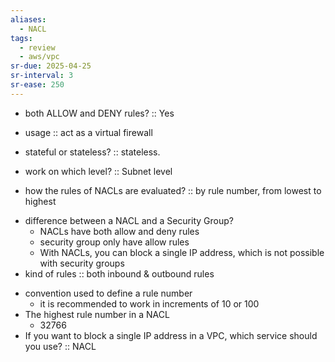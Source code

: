```yaml
---
aliases:
  - NACL
tags:
  - review
  - aws/vpc
sr-due: 2025-04-25
sr-interval: 3
sr-ease: 250
---
```

- both ALLOW and DENY rules? :: Yes
<!--SR:!2025-04-23,3,250-->
- usage :: act as a virtual firewall
<!--SR:!2025-04-23,3,250-->
- stateful or stateless? :: stateless.
<!--SR:!2025-04-23,3,250-->
- work on which level? :: Subnet level
<!--SR:!2025-04-23,3,250-->
- how the rules of NACLs are evaluated? :: by rule number, from lowest to highest
<!--SR:!2025-04-23,3,250-->
- difference between a NACL and a Security Group?
    - NACLs have both allow and deny rules
    - security group only have allow rules
    - With NACLs, you can block a single IP address, which is not possible with security groups  
- kind of rules :: both inbound & outbound rules
<!--SR:!2025-04-23,3,250-->
- convention used to define a rule number
    - it is recommended to work in increments of 10 or 100
- The highest rule number in a NACL
    - 32766
- If you want to block a single IP address in a VPC, which service should you use? :: NACL
<!--SR:!2025-05-01,8,250-->